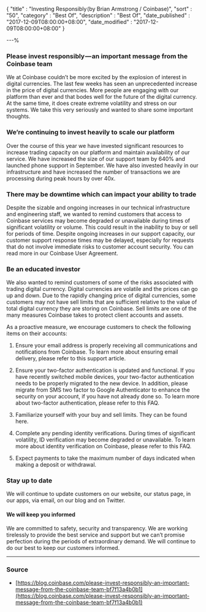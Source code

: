 {
"title"       : "Investing Responsibly (by Brian Armstrong / Coinbase)",
"sort"        : "50",
"category"    : "Best Of",
"description" : "Best Of",
"date_published" : "2017-12-09T08:00:00+08:00",
"date_modified"  : "2017-12-09T08:00:00+08:00"
}

---%

### Please invest responsibly — an important message from the Coinbase team

We at Coinbase couldn’t be more excited by the explosion of interest in digital currencies. The last few weeks has seen an unprecedented increase in the price of digital currencies. More people are engaging with our platform than ever and that bodes well for the future of the digital currency. At the same time, it does create extreme volatility and stress on our systems. We take this very seriously and wanted to share some important thoughts.

### We’re continuing to invest heavily to scale our platform

Over the course of this year we have invested significant resources to increase trading capacity on our platform and maintain availability of our service. We have increased the size of our support team by 640% and launched phone support in September. We have also invested heavily in our infrastructure and have increased the number of transactions we are processing during peak hours by over 40x.

### There may be downtime which can impact your ability to trade

Despite the sizable and ongoing increases in our technical infrastructure and engineering staff, we wanted to remind customers that access to Coinbase services may become degraded or unavailable during times of significant volatility or volume. This could result in the inability to buy or sell for periods of time. Despite ongoing increases in our support capacity, our customer support response times may be delayed, especially for requests that do not involve immediate risks to customer account security. You can read more in our Coinbase User Agreement.

### Be an educated investor

We also wanted to remind customers of some of the risks associated with trading digital currency. Digital currencies are volatile and the prices can go up and down. Due to the rapidly changing price of digital currencies, some customers may not have sell limits that are sufficient relative to the value of total digital currency they are storing on Coinbase. Sell limits are one of the many measures Coinbase takes to protect client accounts and assets.

As a proactive measure, we encourage customers to check the following items on their accounts:

1. Ensure your email address is properly receiving all communications and notifications from Coinbase. To learn more about ensuring email delivery, please refer to this support article.

2. Ensure your two-factor authentication is updated and functional. If you have recently switched mobile devices, your two-factor authentication needs to be properly migrated to the new device. In addition, please migrate from SMS two factor to Google Authenticator to enhance the security on your account, if you have not already done so. To learn more about two-factor authentication, please refer to this FAQ.

3. Familiarize yourself with your buy and sell limits. They can be found here.

4. Complete any pending identity verifications. During times of significant volatility, ID verification may become degraded or unavailable. To learn more about identity verification on Coinbase, please refer to this FAQ.

5. Expect payments to take the maximum number of days indicated when making a deposit or withdrawal.

### Stay up to date

We will continue to update customers on our website, our status page, in our apps, via email, on our blog and on Twitter.

#### We will keep you informed

We are committed to safety, security and transparency. We are working tirelessly to provide the best service and support but we can’t promise perfection during the periods of extraordinary demand. We will continue to do our best to keep our customers informed.

---

### Source

- [https://blog.coinbase.com/please-invest-responsibly-an-important-message-from-the-coinbase-team-bf7f13a4b0b1](https://blog.coinbase.com/please-invest-responsibly-an-important-message-from-the-coinbase-team-bf7f13a4b0b1)
